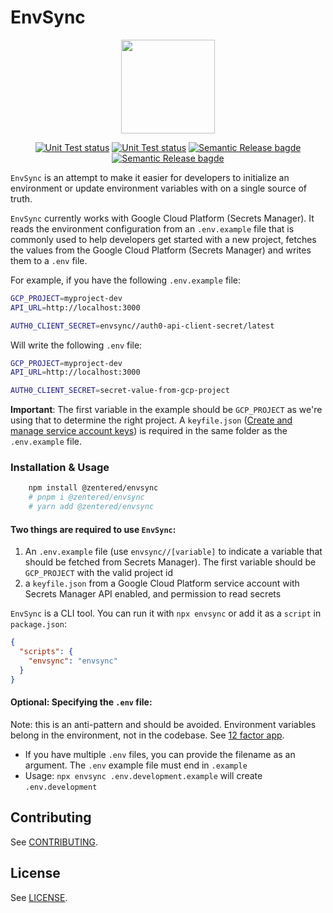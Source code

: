 # EnvSync

<p align="center">
  <img height="150" src=".github/assets/cloud-icon.jpeg">
</p>

<p align="center">
  <a href="https://github.com/zentered/envsync/actions/workflows/test.yml"><img alt="Unit Test status" src="https://github.com/zentered/envsync/actions/workflows/test.yml/badge.svg"></a>
  <a href="https://github.com/zentered/envsync/actions/workflows/publish.yml"><img alt="Unit Test status" src="https://github.com/zentered/envsync/actions/workflows/publish.yml/badge.svg"></a>
  <a href="https://semantic-release.gitbook.io/semantic-release/"><img alt="Semantic Release bagde" src="https://img.shields.io/badge/%20%20%F0%9F%93%A6%F0%9F%9A%80-semantic--release-e10079.svg"></a>
  <a href="https://zentered.co"><img alt="Semantic Release bagde" src="https://img.shields.io/badge/>-Zentered-lightgrey?style=flat"></a>
</p>

`EnvSync` is an attempt to make it easier for developers to initialize an
environment or update environment variables with on a single source of truth.

`EnvSync` currently works with Google Cloud Platform (Secrets Manager). It reads
the environment configuration from an `.env.example` file that is commonly used
to help developers get started with a new project, fetches the values from the
Google Cloud Platform (Secrets Manager) and writes them to a `.env` file.

For example, if you have the following `.env.example` file:

```bash
GCP_PROJECT=myproject-dev
API_URL=http://localhost:3000

AUTH0_CLIENT_SECRET=envsync//auth0-api-client-secret/latest
```

Will write the following `.env` file:

```bash
GCP_PROJECT=myproject-dev
API_URL=http://localhost:3000

AUTH0_CLIENT_SECRET=secret-value-from-gcp-project
```

**Important**: The first variable in the example should be `GCP_PROJECT` as
we're using that to determine the right project. A `keyfile.json`
([Create and manage service account keys](https://cloud.google.com/iam/docs/creating-managing-service-account-keys))
is required in the same folder as the `.env.example` file.

### Installation & Usage

```bash
    npm install @zentered/envsync
    # pnpm i @zentered/envsync
    # yarn add @zentered/envsync
```

#### Two things are required to use `EnvSync`:

1. An `.env.example` file (use `envsync//[variable]` to indicate a variable that
   should be fetched from Secrets Manager). The first variable should be
   `GCP_PROJECT` with the valid project id
2. a `keyfile.json` from a Google Cloud Platform service account with Secrets
   Manager API enabled, and permission to read secrets

`EnvSync` is a CLI tool. You can run it with `npx envsync` or add it as a
`script` in `package.json`:

```json
{
  "scripts": {
    "envsync": "envsync"
  }
}
```

#### Optional: Specifying the `.env` file:

Note: this is an anti-pattern and should be avoided. Environment variables
belong in the environment, not in the codebase. See
[12 factor app](https://12factor.net/config).

- If you have multiple `.env` files, you can provide the filename as an
  argument. The `.env` example file must end in `.example`
- Usage: `npx envsync .env.development.example` will create `.env.development`

## Contributing

See [CONTRIBUTING](CONTRIBUTING.md).

## License

See [LICENSE](LICENSE).
